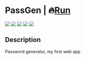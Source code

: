 # PassGen | 🔥[Run](https://zalexanninev15.github.io/PassGen)

[![](https://img.shields.io/badge/platforms-All_with_Internet-3778AE.svg)](https://github.com/Zalexanninev15/PassGen)
[![](https://img.shields.io/badge/release-v1.0-blue.svg)](https://github.com/Zalexanninev15/PassGen)
[![](https://img.shields.io/github/last-commit/Zalexanninev15/PassGen)](https://github.com/Zalexanninev15/PassGen/commits/main)
[![](https://img.shields.io/badge/license-MIT-blue.svg)](LICENSE)
[![](https://img.shields.io/badge/donate-Buy_Me_a_Coffee-F94400.svg)](https://zalexanninev15.jimdofree.com/buy-me-a-coffee)

## Description
Password generator, my first web app
